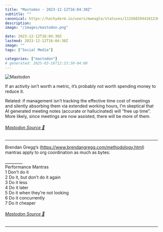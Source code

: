 ```yaml
---
title: "Mastodon - 2023-12-12T16:04:30Z"
subtitle: ""
canonical: https://hachyderm.io/users/mweagle/statuses/111568294418123611
description:
image: "/images/mastodon.png"

date: 2023-12-12T16:04:30Z
lastmod: 2023-12-12T16:04:30Z
image: ""
tags: ["Social Media"]

categories: ["mastodon"]
# generated: 2025-03-16T12:33:30-04:00
---
```

![Mastodon](/images/mastodon.png)

<p>If an activity isn’t worth a metric, it’s probably not worth spending money to reduce it. </p><p>Related: if management isn’t tracking the effective time cost of meetings and silently absorbing them via extended working hours, I’m skeptical that AI generated meeting notes (accurate or hallucinated) will “free up time”. More likely, since meetings are now assisted, there will be more of them.</p>


###### [Mastodon Source 🐘](https://hachyderm.io/@mweagle/111568294418123611)

___

<p>Brendan Gregg’s (<a href="https://www.brendangregg.com/methodology.html" target="_blank" rel="nofollow noopener noreferrer" translate="no"><span class="invisible">https://www.</span><span class="ellipsis">brendangregg.com/methodology.h</span><span class="invisible">tml</span></a>) mantras apply to org coordination as much as bytes:</p><p>_________<br />Performance Mantras<br />	1	Don&#39;t do it<br />	2	Do it, but don&#39;t do it again<br />	3	Do it less<br />	4	Do it later<br />	5	Do it when they&#39;re not looking<br />	6	Do it concurrently<br />	7	Do it cheaper</p>


###### [Mastodon Source 🐘](https://hachyderm.io/@mweagle/111568307888826550)

___
